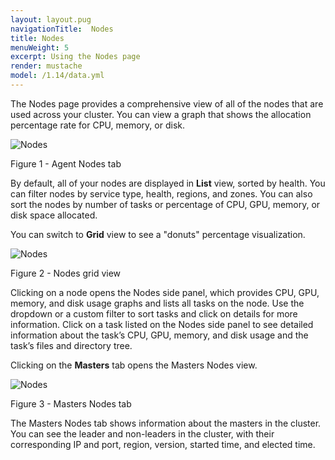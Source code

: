 ```yaml
---
layout: layout.pug
navigationTitle:  Nodes
title: Nodes
menuWeight: 5
excerpt: Using the Nodes page
render: mustache
model: /1.14/data.yml
---
```


The Nodes page provides a comprehensive view of all of the nodes that are used across your cluster. You can view a graph that shows the allocation percentage rate for CPU, memory, or disk.

![Nodes](/1.14/img/nodes-ee-dcos-1-12.png)

Figure 1 - Agent Nodes tab

By default, all of your nodes are displayed in **List** view, sorted by health. You can filter nodes by service type, health, regions, and zones. You can also sort the nodes by number of tasks or percentage of CPU, GPU, memory, or disk space allocated.

You can switch to **Grid** view to see a "donuts" percentage visualization.

![Nodes](/1.14/img/nodes-donuts-ee-dcos-1-12.png)

Figure 2 - Nodes grid view

Clicking on a node opens the Nodes side panel, which provides CPU, GPU, memory, and disk usage graphs and lists all tasks on the node. Use the dropdown or a custom filter to sort tasks and click on details for more information. Click on a task listed on the Nodes side panel to see detailed information about the task’s CPU, GPU, memory, and disk usage and the task’s files and directory tree.

Clicking on the **Masters** tab opens the Masters Nodes view.

![Nodes](/1.14/img/nodes-masters-ee-dcos-1-12.png)

Figure 3 - Masters Nodes tab

The Masters Nodes tab shows information about the masters in the cluster. You can see the leader and non-leaders in the cluster, with their corresponding IP and port, region, version, started time, and elected time.
